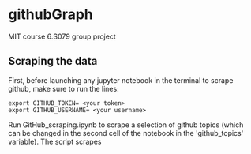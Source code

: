 # githubGraph
MIT course 6.S079 group project

## Scraping the data

First, before launching any jupyter notebook in the terminal to scrape github, make sure to run the lines:  

```
export GITHUB_TOKEN= <your token>
export GITHUB_USERNAME= <your username> 
```

Run GitHub_scraping.ipynb to scrape a selection of github topics (which can be changed in the second cell of the notebook in the 'github_topics' variable).
The script scrapes 